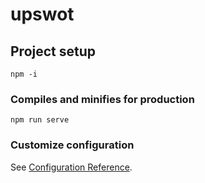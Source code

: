 # upswot

## Project setup
```
npm -i
```

### Compiles and minifies for production
```
npm run serve
```

### Customize configuration
See [Configuration Reference](https://cli.vuejs.org/config/).
